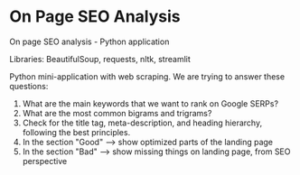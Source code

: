 # On Page SEO Analysis
On page SEO analysis - Python application

Libraries: BeautifulSoup, requests, nltk, streamlit

Python mini-application with web scraping. We are trying to answer these questions:
1. What are the main keywords that we want to rank on Google SERPs?
2. What are the most common bigrams and trigrams?
3. Check for the title tag, meta-description, and heading hierarchy, following the best principles.
4. In the section "Good" --> show optimized parts of the landing page
5. In the section "Bad" --> show missing things on landing page, from SEO perspective
